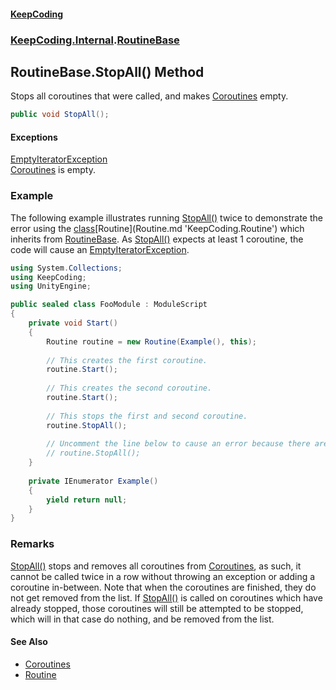 #### [KeepCoding](index.md 'index')
### [KeepCoding.Internal](KeepCoding.Internal.md 'KeepCoding.Internal').[RoutineBase](RoutineBase.md 'KeepCoding.Internal.RoutineBase')
## RoutineBase.StopAll() Method
Stops all coroutines that were called, and makes [Coroutines](RoutineBase.Coroutines.md 'KeepCoding.Internal.RoutineBase.Coroutines') empty.  
```csharp
public void StopAll();
```
#### Exceptions
[EmptyIteratorException](EmptyIteratorException.md 'KeepCoding.Internal.EmptyIteratorException')  
[Coroutines](RoutineBase.Coroutines.md 'KeepCoding.Internal.RoutineBase.Coroutines') is empty.
### Example
The following example illustrates running [StopAll()](RoutineBase.StopAll().md 'KeepCoding.Internal.RoutineBase.StopAll()') twice to demonstrate the error using the [class](https://docs.microsoft.com/en-us/dotnet/csharp/language-reference/keywords/class 'https://docs.microsoft.com/en-us/dotnet/csharp/language-reference/keywords/class')[Routine](Routine.md 'KeepCoding.Routine') which inherits from [RoutineBase](RoutineBase.md 'KeepCoding.Internal.RoutineBase'). As [StopAll()](RoutineBase.StopAll().md 'KeepCoding.Internal.RoutineBase.StopAll()') expects at least 1 coroutine, the code will cause an [EmptyIteratorException](EmptyIteratorException.md 'KeepCoding.Internal.EmptyIteratorException').  
```csharp
using System.Collections;
using KeepCoding;
using UnityEngine;

public sealed class FooModule : ModuleScript
{
    private void Start()
    {
        Routine routine = new Routine(Example(), this);
        
        // This creates the first coroutine.
        routine.Start();
        
        // This creates the second coroutine.
        routine.Start();
        
        // This stops the first and second coroutine.
        routine.StopAll();
        
        // Uncomment the line below to cause an error because there are no coroutines to remove.
        // routine.StopAll();
    }
    
    private IEnumerator Example()
    {
        yield return null;
    }
}
```
### Remarks
[StopAll()](RoutineBase.StopAll().md 'KeepCoding.Internal.RoutineBase.StopAll()') stops and removes all coroutines from [Coroutines](RoutineBase.Coroutines.md 'KeepCoding.Internal.RoutineBase.Coroutines'), as such, it cannot be called twice in a row without throwing an exception or adding a coroutine in-between. Note that when the coroutines are finished, they do not get removed from the list. If [StopAll()](RoutineBase.StopAll().md 'KeepCoding.Internal.RoutineBase.StopAll()') is called on coroutines which have already stopped, those coroutines will still be attempted to be stopped, which will in that case do nothing, and be removed from the list.  
            
#### See Also
- [Coroutines](RoutineBase.Coroutines.md 'KeepCoding.Internal.RoutineBase.Coroutines')
- [Routine](Routine.md 'KeepCoding.Routine')
